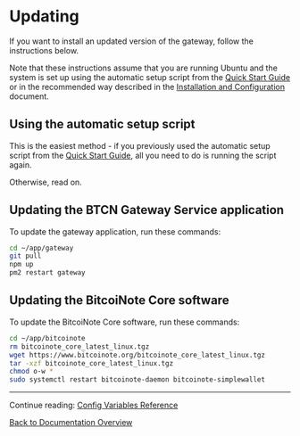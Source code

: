 # Updating

If you want to install an updated version of the gateway, follow the instructions below.

Note that these instructions assume that you are running Ubuntu and the system is set up using the automatic setup script from the [Quick Start Guide](quick-start.md) or in the recommended way described in the [Installation and Configuration](installation-and-configuration.md) document.

## Using the automatic setup script

This is the easiest method - if you previously used the automatic setup script from the [Quick Start Guide](quick-start.md), all you need to do is running the script again.

Otherwise, read on.

## Updating the BTCN Gateway Service application

To update the gateway application, run these commands:

```bash
cd ~/app/gateway
git pull
npm up
pm2 restart gateway
```

## Updating the BitcoiNote Core software

To update the BitcoiNote Core software, run these commands:

```bash
cd ~/app/bitcoinote
rm bitcoinote_core_latest_linux.tgz
wget https://www.bitcoinote.org/bitcoinote_core_latest_linux.tgz
tar -xzf bitcoinote_core_latest_linux.tgz
chmod o-w *
sudo systemctl restart bitcoinote-daemon bitcoinote-simplewallet
```

-----

Continue reading: [Config Variables Reference](config-variables-reference.md)

[Back to Documentation Overview](index.md)
